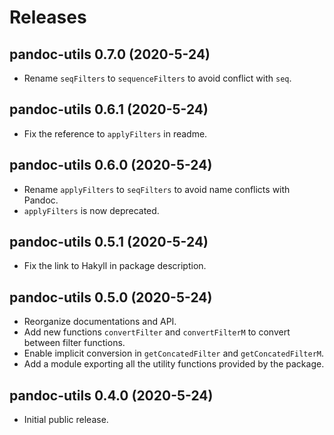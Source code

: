 # Releases

## pandoc-utils 0.7.0 (2020-5-24)

- Rename `seqFilters` to `sequenceFilters` to avoid conflict with `seq`.

## pandoc-utils 0.6.1 (2020-5-24)

- Fix the reference to `applyFilters` in readme.

## pandoc-utils 0.6.0 (2020-5-24)

- Rename `applyFilters` to `seqFilters` to avoid name conflicts with Pandoc.
- `applyFilters` is now deprecated.

## pandoc-utils 0.5.1 (2020-5-24)

- Fix the link to Hakyll in package description.

## pandoc-utils 0.5.0 (2020-5-24)

- Reorganize documentations and API.
- Add new functions `convertFilter` and `convertFilterM` to convert between
  filter functions.
- Enable implicit conversion in `getConcatedFilter` and `getConcatedFilterM`.
- Add a module exporting all the utility functions provided by the package.

## pandoc-utils 0.4.0 (2020-5-24)

- Initial public release.
